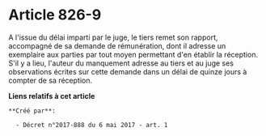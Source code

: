 # Article 826-9

A l'issue du délai imparti par le juge, le tiers remet son rapport, accompagné de sa demande de rémunération, dont il adresse
un exemplaire aux parties par tout moyen permettant d'en établir la réception. S'il y a lieu, l'auteur du manquement adresse
au tiers et au juge ses observations écrites sur cette demande dans un délai de quinze jours à compter de sa réception.

**Liens relatifs à cet article**

	**Créé par**:

	  - Décret n°2017-888 du 6 mai 2017 - art. 1
